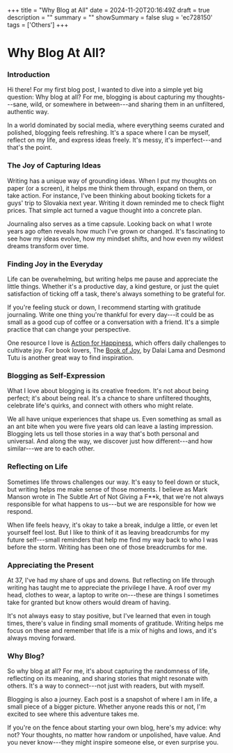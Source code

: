 +++
title = "Why Blog at All"
date = 2024-11-20T20:16:49Z
draft = true
description = ""
summary = ""
showSummary = false
slug = 'ec728150'
tags = ['Others']
+++

# Why Blog At All?

### Introduction

Hi there! For my first blog post, I wanted to dive into a simple yet big
question: Why blog at all? For me, blogging is about capturing my
thoughts---sane, wild, or somewhere in between---and sharing them in an
unfiltered, authentic way.

In a world dominated by social media, where everything seems curated and
polished, blogging feels refreshing. It's a space where I can be myself, reflect
on my life, and express ideas freely. It's messy, it's imperfect---and that's
the point.

### The Joy of Capturing Ideas

Writing has a unique way of grounding ideas. When I put my thoughts on paper (or
a screen), it helps me think them through, expand on them, or take action. For
instance, I've been thinking about booking tickets for a guys' trip to Slovakia
next year. Writing it down reminded me to check flight prices. That simple act
turned a vague thought into a concrete plan.

Journaling also serves as a time capsule. Looking back on what I wrote years ago
often reveals how much I've grown or changed. It's fascinating to see how my
ideas evolve, how my mindset shifts, and how even my wildest dreams transform
over time.

### Finding Joy in the Everyday

Life can be overwhelming, but writing helps me pause and appreciate the little
things. Whether it's a productive day, a kind gesture, or just the quiet
satisfaction of ticking off a task, there's always something to be grateful for.

If you're feeling stuck or down, I recommend starting with gratitude journaling.
Write one thing you're thankful for every day---it could be as small as a good
cup of coffee or a conversation with a friend. It's a simple practice that can
change your perspective.

One resource I love is
[Action for Happiness](https://www.actionforhappiness.org "Action for Happiness Homepage"),
which offers daily challenges to cultivate joy. For book lovers, The
[Book of Joy](https://www.goodreads.com/book/show/29496453-the-book-of-joy?from_search=true&from_srp=true&qid=4X7hjHVCYP&rank=1 "Goodreads - The Book of Joy by Dalai Lama and Desmond Tutu"),
by Dalai Lama and Desmond Tutu is another great way to find inspiration.

### Blogging as Self-Expression

What I love about blogging is its creative freedom. It's not about being
perfect; it's about being real. It's a chance to share unfiltered thoughts,
celebrate life's quirks, and connect with others who might relate.

We all have unique experiences that shape us. Even something as small as an ant
bite when you were five years old can leave a lasting impression. Blogging lets
us tell those stories in a way that's both personal and universal. And along the
way, we discover just how different---and how similar---we are to each other.

### Reflecting on Life

Sometimes life throws challenges our way. It's easy to feel down or stuck, but
writing helps me make sense of those moments. I believe as Mark Manson wrote in
The Subtle Art of Not Giving a F\*\*k, that we're not always responsible for
what happens to us---but we are responsible for how we respond.

When life feels heavy, it's okay to take a break, indulge a little, or even let
yourself feel lost. But I like to think of it as leaving breadcrumbs for my
future self---small reminders that help me find my way back to who I was before
the storm. Writing has been one of those breadcrumbs for me.

### Appreciating the Present

At 37, I've had my share of ups and downs. But reflecting on life through
writing has taught me to appreciate the privilege I have. A roof over my head,
clothes to wear, a laptop to write on---these are things I sometimes take for
granted but know others would dream of having.

It's not always easy to stay positive, but I've learned that even in tough
times, there's value in finding small moments of gratitude. Writing helps me
focus on these and remember that life is a mix of highs and lows, and it's
always moving forward.

### Why Blog?

So why blog at all? For me, it's about capturing the randomness of life,
reflecting on its meaning, and sharing stories that might resonate with others.
It's a way to connect---not just with readers, but with myself.

Blogging is also a journey. Each post is a snapshot of where I am in life, a
small piece of a bigger picture. Whether anyone reads this or not, I'm excited
to see where this adventure takes me.

If you're on the fence about starting your own blog, here's my advice: why not?
Your thoughts, no matter how random or unpolished, have value. And you never
know---they might inspire someone else, or even surprise you.
